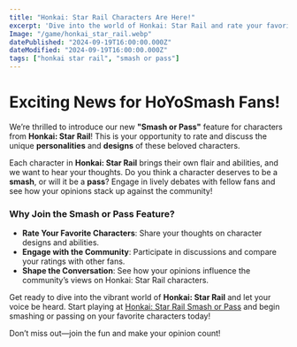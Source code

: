 ```yaml
---
title: "Honkai: Star Rail Characters Are Here!"
excerpt: 'Dive into the world of Honkai: Star Rail and rate your favorite characters with our new "Smash or Pass" feature!'
Image: "/game/honkai_star_rail.webp"
datePublished: "2024-09-19T16:00:00.000Z"
dateModified: "2024-09-19T16:00:00.000Z"
tags: ["honkai star rail", "smash or pass"]
---
```


# Exciting News for HoYoSmash Fans!

We’re thrilled to introduce our new **"Smash or Pass"** feature for characters from **Honkai: Star Rail**! This is your opportunity to rate and discuss the unique **personalities** and **designs** of these beloved characters.

Each character in **Honkai: Star Rail** brings their own flair and abilities, and we want to hear your thoughts. Do you think a character deserves to be a **smash**, or will it be a **pass**? Engage in lively debates with fellow fans and see how your opinions stack up against the community!

### Why Join the Smash or Pass Feature?

- **Rate Your Favorite Characters**: Share your thoughts on character designs and abilities.
- **Engage with the Community**: Participate in discussions and compare your ratings with other fans.
- **Shape the Conversation**: See how your opinions influence the community’s views on Honkai: Star Rail characters.

Get ready to dive into the vibrant world of **Honkai: Star Rail** and let your voice be heard. Start playing at [Honkai: Star Rail Smash or Pass](https://hoyosmash.com/honkai_star_rail) and begin smashing or passing on your favorite characters today!

Don’t miss out—join the fun and make your opinion count!
